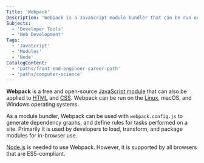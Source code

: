 ```yaml
---
Title: 'Webpack'
Description: 'Webpack is a JavaScript module bundler that can be run on the Linux, macOS, and Windows operating systems.'
Subjects:
  - 'Developer Tools'
  - 'Web Development'
Tags:
  - 'JavaScript'
  - 'Modules'
  - 'Node'
CatalogContent:
  - 'paths/front-end-engineer-career-path'
  - 'paths/computer-science'
---
```


**Webpack** is a free and open-source [JavaScript module](https://www.codecademy.com/resources/docs/javascript/modules) that can also be applied to [HTML](https://www.codecademy.com/resources/docs/html) and [CSS](https://www.codecademy.com/resources/docs/css). Webpack can be run on the [Linux](https://www.codecademy.com/resources/docs/open-source/linux), macOS, and Windows operating systems.

As a module bundler, Webpack can be used with `webpack.config.js` to generate dependency graphs, and define rules for tasks performed on a site. Primarily it is used by developers to load, transform, and package modules for in-browser use.

[Node.js](https://www.codecademy.com/resources/docs/open-source/node-js) is needed to use Webpack. However, it is supported by all browsers that are ES5-compliant.
